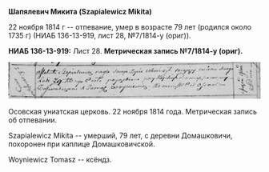 **Шапялевич Микита (Szapialewicz Mikita)**

22 ноября 1814 г -- отпевание, умер в возрасте 79 лет (родился около
1735 г) (НИАБ 136-13-919, лист 28, №7/1814-у (ориг)).

**НИАБ 136-13-919:** Лист 28. **Метрическая запись №7/1814-у (ориг).**

![](./media/e3a62c3597820aa405ecec3388207b52ae68df7f.png)

Осовская униатская церковь. 22 ноября 1814 года. Метрическая запись об
отпевании.

Szapialewicz Mikita -- умерший, 79 лет, с деревни Домашковичи, похоронен
при каплице Домашковичской.

Woyniewicz Tomasz -- ксёндз.
